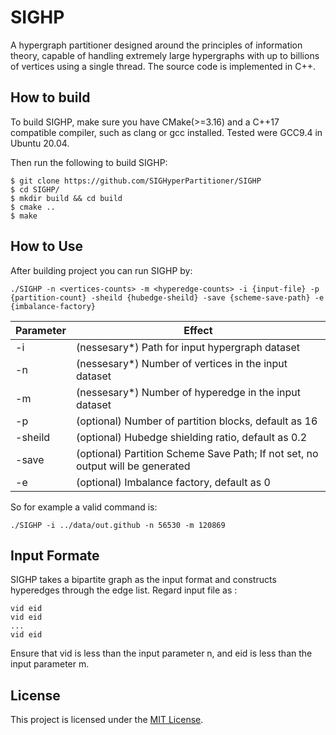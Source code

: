 # SIGHP
A hypergraph partitioner designed around the principles of information theory, capable of handling extremely large hypergraphs with up to billions of vertices using a single thread. The source code is implemented in C++.

## How to build
To build SIGHP, make sure you have CMake(>=3.16) and a C++17 compatible compiler, such as clang or gcc installed. Tested were GCC9.4 in Ubuntu 20.04.

Then run the following to build SIGHP:
```
$ git clone https://github.com/SIGHyperPartitioner/SIGHP
$ cd SIGHP/
$ mkdir build && cd build
$ cmake ..
$ make
```

## How to Use
After building project you can run SIGHP by:
```
./SIGHP -n <vertices-counts> -m <hyperedge-counts> -i {input-file} -p {partition-count} -sheild {hubedge-sheild} -save {scheme-save-path} -e {imbalance-factory}
```

|Parameter|Effect|
|---|---|
|-i|(nessesary*) Path for input hypergraph dataset|
|-n|(nessesary*) Number of vertices in the input dataset|
|-m|(nessesary*) Number of hyperedge in the input dataset|
|-p|(optional) Number of partition blocks, default as 16|
|-sheild|(optional) Hubedge shielding ratio, default as 0.2|
|-save|(optional) Partition Scheme Save Path; If not set, no output will be generated|
|-e|(optional) Imbalance factory, default as 0|

So for example a valid command is:
```
./SIGHP -i ../data/out.github -n 56530 -m 120869 
```

## Input Formate
SIGHP takes a bipartite graph as the input format and constructs hyperedges through the edge list. Regard input file as :
```
vid eid
vid eid
...
vid eid
```
Ensure that vid is less than the input parameter n, and eid is less than the input parameter m.

## License
This project is licensed under the [MIT License](LICENSE).